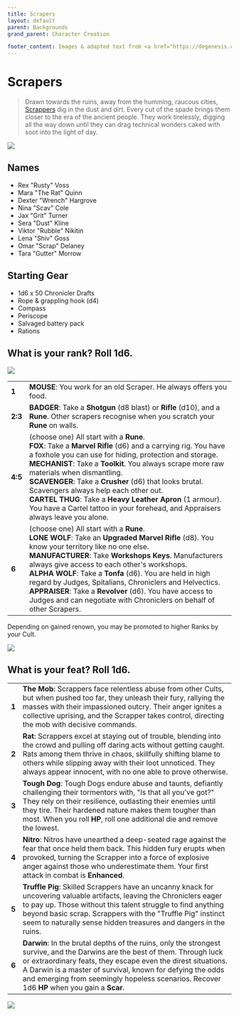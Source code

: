 ```yaml
---
title: Scrapers
layout: default
parent: Backgrounds
grand_parent: Character Creation

footer_content: Images & adapted text from <a href="https://degenesis.com/">degenesis.com</a> for private use only. Copyright &copy; 2021 by SIXMOREVODKA.
---
```


# Scrapers

> Drawn towards the ruins, away from the humming, raucous cities, [Scrappers](https://degenesis.com/world/cults/scrappers) dig in the dust and dirt. Every cut of the spade brings them closer to the era of the ancient people. They work tirelessly, digging all the way down until they can drag technical wonders caked with soot into the light of day.

![](https://a.storyblok.com/f/72501/2715x3840/59d5c5c899/006-scrappers-archetype.jpg)

## Names

- Rex "Rusty" Voss
- Mara "The Rat" Quinn
- Dexter "Wrench" Hargrove
- Nina "Scav" Cole
- Jax "Grit" Turner
- Sera "Dust" Kline
- Viktor "Rubble" Nikitin
- Lena "Shiv" Goss
- Omar "Scrap" Delaney
- Tara "Gutter" Morrow

## Starting Gear

- 1d6 x 50 Chronicler Drafts
- Rope & grappling hook (d4)
- Compass
- Periscope
- Salvaged battery pack
- Rations

## What is your rank? Roll 1d6.

![](https://i.imgur.com/KFQ3EBG.png)

|         |                                                                                                                                                                                                                                                                                                                                                                                                                                                                                                                           |
| ------- | ------------------------------------------------------------------------------------------------------------------------------------------------------------------------------------------------------------------------------------------------------------------------------------------------------------------------------------------------------------------------------------------------------------------------------------------------------------------------------------------------------------------------- |
| **1**   | **MOUSE**: You work for an old Scraper. He always offers you food.                                                                                                                                                                                                                                                                                                                                                                                                                                                        |
| **2:3** | **BADGER**: Take a **Shotgun** (d8 blast) or **Rifle** (d10), and a **Rune**. Other scrapers recognise when you scratch your **Rune** on walls.                                                                                                                                                                                                                                                                                                                                                                           |
| **4:5** | (choose one) All start with a **Rune**.<br>**FOX**: Take a **Marvel Rifle** (d6) and a carrying rig. You have a foxhole you can use for hiding, protection and storage.<br>**MECHANIST**: Take a **Toolkit**. You always scrape more raw materials when dismantling.<br>**SCAVENGER**: Take a **Crusher** (d6) that looks brutal. Scavengers always help each other out.<br>**CARTEL THUG**: Take a **Heavy Leather Apron** (1 armour). You have a Cartel tattoo in your forehead, and Appraisers always leave you alone. |
| **6**   | (choose one) All start with a **Rune**.<br>**LONE WOLF**: Take an **Upgraded Marvel Rifle** (d8). You know your territory like no one else.<br>**MANUFACTURER**: Take **Workshops Keys**. Manufacturers always give access to each other's workshops.<br>**ALPHA WOLF**: Take a **Tonfa** (d6). You are held in high regard by Judges, Spitalians, Chroniclers and Helvectics.<br>**APPRAISER**: Take a **Revolver** (d6). You have access to Judges and can negotiate with Chroniclers on behalf of other Scrapers.      |


Depending on gained renown, you may be promoted to higher Ranks by your Cult.

![](https://i.imgur.com/xcLiuvS.png)

## What is your feat? Roll 1d6.

|       |                                                                                                                                                                                                                                                                                                                                                         |
| ----- | ------------------------------------------------------------------------------------------------------------------------------------------------------------------------------------------------------------------------------------------------------------------------------------------------------------------------------------------------------- |
| **1** | **The Mob**: Scrappers face relentless abuse from other Cults, but when pushed too far, they unleash their fury, rallying the masses with their impassioned outcry. Their anger ignites a collective uprising, and the Scrapper takes control, directing the mob with decisive commands.                                                                |
| **2** | **Rat**: Scrappers excel at staying out of trouble, blending into the crowd and pulling off daring acts without getting caught. Rats among them thrive in chaos, skillfully shifting blame to others while slipping away with their loot unnoticed. They always appear innocent, with no one able to prove otherwise.                                   |
| **3** | **Tough Dog**: Tough Dogs endure abuse and taunts, defiantly challenging their tormentors with, "Is that all you’ve got?" They rely on their resilience, outlasting their enemies until they tire. Their hardened nature makes them tougher than most. When you roll **HP**, roll one additional die and remove the lowest.                             |
| **4** | **Nitro**: Nitros have unearthed a deep-seated rage against the fear that once held them back. This hidden fury erupts when provoked, turning the Scrapper into a force of explosive anger against those who underestimate them. Your first attack in combat is **Enhanced**.                                                                           |
| **5** | **Truffle Pig**: Skilled Scrappers have an uncanny knack for uncovering valuable artifacts, leaving the Chroniclers eager to pay up. Those without this talent struggle to find anything beyond basic scrap. Scrappers with the "Truffle Pig" instinct seem to naturally sense hidden treasures and dangers in the ruins.                               |
| **6** | **Darwin**: In the brutal depths of the ruins, only the strongest survive, and the Darwins are the best of them. Through luck or extraordinary feats, they escape even the direst situations. A Darwin is a master of survival, known for defying the odds and emerging from seemingly hopeless scenarios. Recover 1d6 **HP** when you gain a **Scar**. |

![](https://img2.storyblok.com/3492x1964/filters:quality(90)/f/72501/3508x1973/32682ccbb9/opener-scrappers.jpg)
